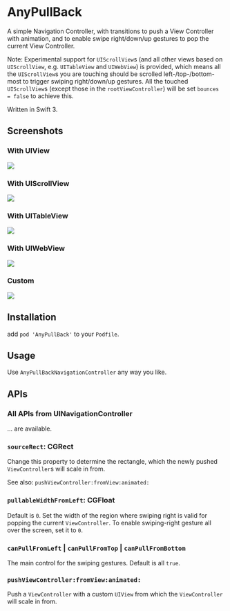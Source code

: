 # AnyPullBack

A simple Navigation Controller, with transitions to push a View Controller with animation, and to enable swipe right/down/up gestures to pop the current View Controller.

Note: Experimental support for `UIScrollView`s (and all other views based on `UIScrollView`, e.g. `UITableView` and `UIWebView`) is provided, which means all the `UIScrollView`s you are touching should be scrolled left-/top-/bottom-most to trigger swiping right/down/up gestures. All the touched `UIScrollView`s (except those in the `rootViewController`) will be set `bounces = false` to achieve this.

Written in Swift 3.

## Screenshots

### With UIView

![](https://ws1.sinaimg.cn/large/006tKfTcly1fhn8vr15z0g30ku1121kx.gif)

### With UIScrollView

![](https://ws4.sinaimg.cn/large/006tKfTcly1fhn8wz0s9pg30ku1127wh.gif)

### With UITableView

![](https://ws1.sinaimg.cn/large/006tKfTcly1fhn8xmalg5g30ku112e82.gif)

### With UIWebView

![](https://ws1.sinaimg.cn/large/006tKfTcly1fhn8ymqnwlg30ku112hdz.gif)

### Custom

![](https://ws2.sinaimg.cn/large/006tKfTcly1fhn8zzu95ig30ku112u0x.gif)

## Installation

add `pod 'AnyPullBack'` to your `Podfile`.

## Usage

Use `AnyPullBackNavigationController` any way you like.

## APIs

### All APIs from UINavigationController

... are available.

### `sourceRect`: CGRect

Change this property to determine the rectangle, which the newly pushed `ViewController`s will scale in from.

See also: `pushViewController:fromView:animated:`

### `pullableWidthFromLeft`: CGFloat

Default is `0`. Set the width of the region where swiping right is valid for popping the current `ViewController`. To enable swiping-right gesture all over the screen, set it to `0`.

### `canPullFromLeft` | `canPullFromTop` | `canPullFromBottom`

The main control for the swiping gestures. Default is all `true`.

### `pushViewController:fromView:animated:`

Push a `ViewController` with a custom `UIView` from which the `ViewController` will scale in from.
